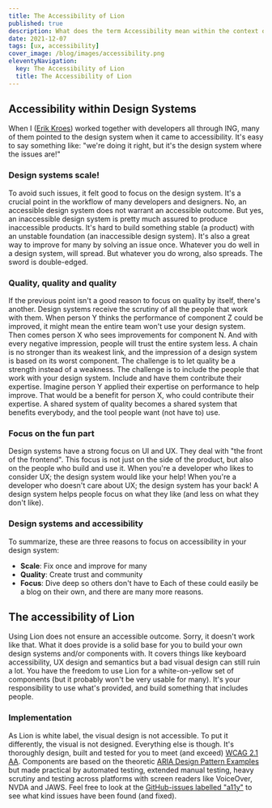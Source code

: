 ```yaml
---
title: The Accessibility of Lion
published: true
description: What does the term Accessibility mean within the context of Lion?
date: 2021-12-07
tags: [ux, accessibility]
cover_image: /blog/images/accessibility.png
eleventyNavigation:
  key: The Accessibility of Lion
  title: The Accessibility of Lion
---
```


## Accessibility within Design Systems

When I ([Erik Kroes](https://www.twitter.com/erikKroes)) worked together with developers all through ING, many of them pointed to the design system when it came to accessibility. It's easy to say something like: "we're doing it right, but it's the design system where the issues are!"

### Design systems scale!

To avoid such issues, it felt good to focus on the design system. It's a crucial point in the workflow of many developers and designers. No, an accessible design system does not warrant an accessible outcome. But yes, an inaccessible design system is pretty much assured to produce inaccessible products. It's hard to build something stable (a product) with an unstable foundation (an inaccessible design system). It's also a great way to improve for many by solving an issue once.
Whatever you do well in a design system, will spread. But whatever you do wrong, also spreads. The sword is double-edged.

### Quality, quality and quality

If the previous point isn't a good reason to focus on quality by itself, there's another. Design systems receive the scrutiny of all the people that work with them. When person Y thinks the performance of component Z could be improved, it might mean the entire team won't use your design system. Then comes person X who sees improvements for component N. And with every negative impression, people will trust the entire system less. A chain is no stronger than its weakest link, and the impression of a design system is based on its worst component.
The challenge is to let quality be a strength instead of a weakness. The challenge is to include the people that work with your design system. Include and have them contribute their expertise. Imagine person Y applied their expertise on performance to help improve. That would be a benefit for person X, who could contribute their expertise.
A shared system of quality becomes a shared system that benefits everybody, and the tool people want (not have to) use.

### Focus on the fun part

Design systems have a strong focus on UI and UX. They deal with "the front of the frontend". This focus is not just on the side of the product, but also on the people who build and use it. When you're a developer who likes to consider UX; the design system would like your help! When you're a developer who doesn't care about UX; the design system has your back!
A design system helps people focus on what they like (and less on what they don't like).

### Design systems and accessibility

To summarize, these are three reasons to focus on accessibility in your design system:

- **Scale**: Fix once and improve for many
- **Quality**: Create trust and community
- **Focus**: Dive deep so others don't have to
  Each of these could easily be a blog on their own, and there are many more reasons.

## The accessibility of Lion

Using Lion does not ensure an accessible outcome. Sorry, it doesn't work like that. What it does provide is a solid base for you to build your own design systems and/or components with. It covers things like keyboard accessibility, UX design and semantics but a bad visual design can still ruin a lot. You have the freedom to use Lion for a white-on-yellow set of components (but it probably won't be very usable for many). It's your responsibility to use what's provided, and build something that includes people.

### Implementation

As Lion is white label, the visual design is not accessible. To put it differently, the visual is not designed. Everything else is though. It's thoroughly design, built and tested for you to meet (and exceed) [WCAG 2.1 AA](https://www.w3.org/WAI/WCAG21/quickref/). Components are based on the theoretic [ARIA Design Pattern Examples](https://www.w3.org/TR/wai-aria-practices/examples/) but made practical by automated testing, extended manual testing, heavy scrutiny and testing across platforms with screen readers like VoiceOver, NVDA and JAWS. Feel free to look at the [GitHub-issues labelled "a11y"](https://github.com/ing-bank/lion/issues?q=label%3Aa11y) to see what kind issues have been found (and fixed).
